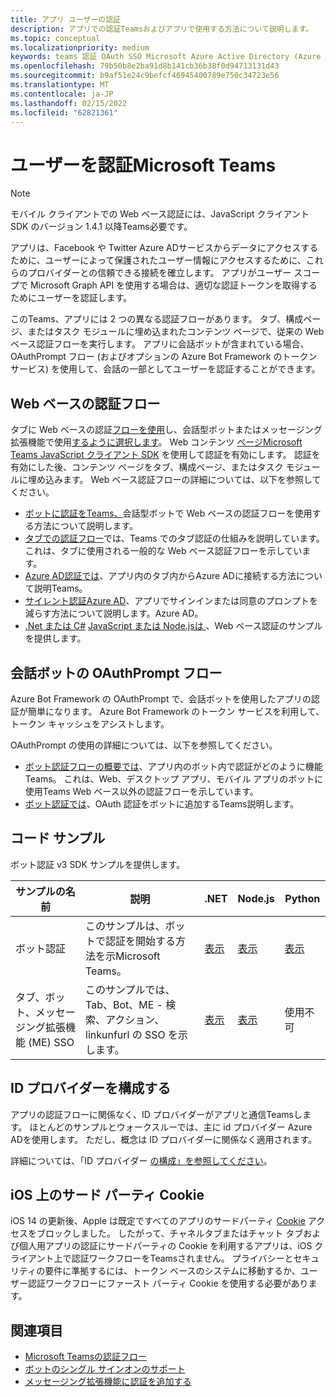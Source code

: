 ```yaml
---
title: アプリ ユーザーの認証
description: アプリでの認証Teamsおよびアプリで使用する方法について説明します。
ms.topic: conceptual
ms.localizationpriority: medium
keywords: teams 認証 OAuth SSO Microsoft Azure Active Directory (Azure AD)
ms.openlocfilehash: 79b50b8e2ba91d8b141cb36b38f0d94713131d43
ms.sourcegitcommit: b9af51e24c9befcf46945400789e750c34723e56
ms.translationtype: MT
ms.contentlocale: ja-JP
ms.lasthandoff: 02/15/2022
ms.locfileid: "62821361"
---
```

# <a name="authenticate-users-in-microsoft-teams"></a>ユーザーを認証Microsoft Teams

> [!Note]
> モバイル クライアントでの Web ベース認証には、JavaScript クライアント SDK のバージョン 1.4.1 以降Teams必要です。

アプリは、Facebook や Twitter Azure ADサービスからデータにアクセスするために、ユーザーによって保護されたユーザー情報にアクセスするために、これらのプロバイダーとの信頼できる接続を確立します。 アプリがユーザー スコープで Microsoft Graph API を使用する場合は、適切な認証トークンを取得するためにユーザーを認証します。

このTeams、アプリには 2 つの異なる認証フローがあります。 タブ、構成ページ、またはタスク モジュールに埋[](~/tabs/how-to/create-tab-pages/content-page.md)め込まれたコンテンツ ページで、従来の Web ベース認証フローを実行します。 アプリに会話ボットが含まれている場合、OAuthPrompt フロー (およびオプションの Azure Bot Framework のトークン サービス) を使用して、会話の一部としてユーザーを認証することができます。

## <a name="web-based-authentication-flow"></a>Web ベースの認証フロー

タブに Web ベースの認証[フローを使用](~/tabs/what-are-tabs.md)し、会話型ボットまたは[](~/bots/what-are-bots.md)メッセージング拡張機能で使用[するように選択します](~/messaging-extensions/what-are-messaging-extensions.md)。 Web コンテンツ [ページMicrosoft Teams JavaScript クライアント SDK](/javascript/api/overview/msteams-client) を使用して認証を有効にします。 認証を有効にした後、コンテンツ ページをタブ、構成ページ、またはタスク モジュールに埋め込みます。 Web ベース認証フローの詳細については、以下を参照してください。

* [ボットに認証をTeams、](~/bots/how-to/authentication/add-authentication.md)会話型ボットで Web ベースの認証フローを使用する方法について説明します。
* [タブでの認証フロー](~/tabs/how-to/authentication/auth-flow-tab.md)では、Teams でのタブ認証の仕組みを説明しています。 これは、タブに使用される一般的な Web ベース認証フローを示しています。
* [Azure AD認証では](~/tabs/how-to/authentication/auth-tab-AAD.md)、アプリ内のタブ内からAzure ADに接続する方法について説明Teams。
* [サイレント認証Azure AD](~/tabs/how-to/authentication/auth-silent-AAD.md)、アプリでサインインまたは同意のプロンプトを減らす方法について説明します。Azure AD。
* [.Net または C#](https://github.com/OfficeDev/microsoft-teams-sample-complete-csharp) [JavaScript または Node.jsは ](https://github.com/OfficeDev/microsoft-teams-sample-complete-node) 、Web ベース認証のサンプルを提供します。

## <a name="the-oauthprompt-flow-for-conversational-bots"></a>会話ボットの OAuthPrompt フロー

Azure Bot Framework の OAuthPrompt で、会話ボットを使用したアプリの認証が簡単になります。 Azure Bot Framework のトークン サービスを利用して、トークン キャッシュをアシストします。

OAuthPrompt の使用の詳細については、以下を参照してください。

* [ボット認証フローの概要では](~/bots/how-to/authentication/auth-flow-bot.md)、アプリ内のボット内で認証がどのように機能Teams。 これは、Web、デスクトップ アプリ、モバイル アプリのボットに使用Teams Web ベース以外の認証フローを示しています。
* [ボット認証では](~/bots/how-to/authentication/add-authentication.md)、OAuth 認証をボットに追加するTeams説明します。

## <a name="code-sample"></a>コード サンプル

ボット認証 v3 SDK サンプルを提供します。

| **サンプルの名前** | **説明** | **.NET** | **Node.js** | **Python** |
|---------------|------------|------------|-------------|---------------|
| ボット認証 | このサンプルは、ボットで認証を開始する方法を示Microsoft Teams。 | [表示](https://github.com/microsoft/BotBuilder-Samples/tree/master/samples/csharp_dotnetcore/46.teams-auth) | [表示](https://github.com/microsoft/BotBuilder-Samples/tree/master/samples/javascript_nodejs/46.teams-auth) | [表示](https://github.com/microsoft/BotBuilder-Samples/tree/main/samples/python/46.teams-auth) |
| タブ、ボット、メッセージング拡張機能 (ME) SSO | このサンプルでは、Tab、Bot、ME - 検索、アクション、linkunfurl の SSO を示します。 |  [表示](https://github.com/OfficeDev/Microsoft-Teams-Samples/tree/main/samples/app-sso/csharp) | [表示](https://github.com/OfficeDev/Microsoft-Teams-Samples/tree/main/samples/app-sso/nodejs) | 使用不可 |


## <a name="configure-the-identity-provider"></a>ID プロバイダーを構成する

アプリの認証フローに関係なく、ID プロバイダーがアプリと通信Teamsします。 ほとんどのサンプルとウォークスルーでは、主に id プロバイダー Azure ADを使用します。 ただし、概念は ID プロバイダーに関係なく適用されます。 

詳細については、「ID プロバイダー [の構成」を参照してください](~/concepts/authentication/configure-identity-provider.md)。

## <a name="third-party-cookies-on-ios"></a>iOS 上のサード パーティ Cookie

iOS 14 の更新後、Apple は既定ですべてのアプリのサードパーティ [Cookie](https://webkit.org/blog/10218/full-third-party-cookie-blocking-and-more/) アクセスをブロックしました。 したがって、チャネルタブまたはチャット タブおよび個人用アプリの認証にサードパーティの Cookie を利用するアプリは、iOS クライアント上で認証ワークフローをTeamsされません。 プライバシーとセキュリティの要件に準拠するには、トークン ベースのシステムに移動するか、ユーザー認証ワークフローにファースト パーティ Cookie を使用する必要があります。

## <a name="see-also"></a>関連項目

* [Microsoft Teamsの認証フロー](~/tabs/how-to/authentication/auth-flow-tab.md)
* [ボットのシングル サインオンのサポート](~/bots/how-to/authentication/auth-aad-sso-bots.md)
* [メッセージング拡張機能に認証を追加する](~/messaging-extensions/how-to/add-authentication.md)